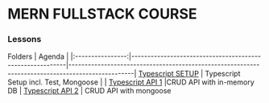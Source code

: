 # MERN FULLSTACK COURSE

### Lessons

Folders                                                | Agenda                                                                                           |
|:----------------:|----------------------------------------------------------|--------------------------------------------------------------------------------------------------|
 [Typescript SETUP](./typescript_setup/README.md) | Typescript Setup incl. Test, Mongoose       |
| [Typescript API 1](./api_in_memory_db/README.md)                               |CRUD API with in-memory DB                                             |
 [Typescript API 2](./api_in_memory_db/README.md)                                   | CRUD API with mongoose 